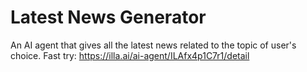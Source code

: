 # Latest News Generator
An AI agent that gives all the latest news related to the topic of user's choice.
Fast try: https://illa.ai/ai-agent/ILAfx4p1C7r1/detail
